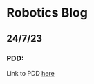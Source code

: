 # Robotics Blog 

## 24/7/23

### PDD:

Link to PDD [here](https://docs.google.com/document/d/17Itr5Jnz7Gw0fx88FDm4uDmZSu96mT1vLL_-jIksjUI/edit?usp=sharing)
